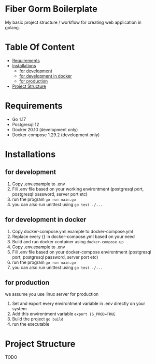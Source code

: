 # Fiber Gorm Boilerplate
My basic project structure / workflow for creating web application in golang.

Table Of Content
================
- [Requirements](#Requirements)
- [Installations](#Installations)
    - [for development](#for-development)
    - [for development in docker](#for-development-in-docker)
    - [for production](#for-production)
- [Project Structure](#Project-Structure)

Requirements
============

- Go 1.17 
- Postgresql 12
- Docker 20.10 (development only)
- Docker-compose 1.29.2 (development only)

Installations
=============

for development
---------------
1. Copy .env.example to .env
1. Fill .env file based on your working environtment (postgresql port, postgresql password, server port etc)
1. run the program `go run main.go`
1. you can also run unittest using `go test ./...`

for development in docker
-------------------------
1. Copy docker-compose.yml.example to docker-compose.yml
1. Replace every {} in docker-compose.yml based on your need
1. Build and run docker container using `docker-compose up`
1. Copy .env.example to .env
1. Fill .env file based on your docker-compose environtment (postgresql port, postgresql password, server port etc)
1. run the program `go run main.go`
1. you can also run unittest using `go test ./...`

for production
--------------
we assume you use linux server for production
1. Set and export every environtment variable in .env directly on your system
1. Add this environtment variable `export IS_PROD=TRUE`
1. Build the project `go build`
1. run the executable

Project Structure
=================

TODO
